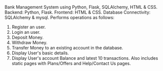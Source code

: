 Bank Management System using Python, Flask, SQLAlchemy, HTML & CSS.
Backend: Python, Flask.
Frontend: HTML & CSS.
Database Connectivity: SQLAlchemy & mysql.
Performs operations as follows:
1. Register an user.
2. Login an user.
3. Deposit Money.
4. Withdraw Money.
5. Transfer Money to an existing account in the database.
6. Display User's basic details.
7. Display User's account Balance and latest 10 transactions.
Also includes static pages with Plans/Offers and Help/Contact Us pages.

